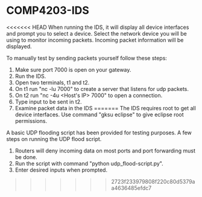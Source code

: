 COMP4203-IDS
============
<<<<<<< HEAD
When running the IDS, it will display all device interfaces and prompt you to select a device.
Select the network device you will be using to monitor incoming packets.
Incoming packet information will be displayed.

To manually test by sending packets yourself follow these steps:

  1. Make sure port 7000 is open on your gateway.
  2. Run the IDS.
  3. Open two terminals, t1 and t2.
  4. On t1 run "nc -lu 7000" to create a server that listens for udp packets.
  5. On t2 run "nc -4u <Host's IP> 7000" to open a connection.
  6. Type input to be sent in t2.
  7. Examine packet data in the IDS
=======
The IDS requires root to get all device interfaces.
Use command "gksu eclipse" to give eclipse root permissions.

A basic UDP flooding script has been provided for testing purposes.
A few steps on running the UDP flood script.
  1. Routers will deny incoming data on most ports and port forwarding must be done.
  2. Run the script with command "python udp_flood-script.py".
  3. Enter desired inputs when prompted.
>>>>>>> 2723f233979808f220c80d5379aa4636485efdc7
